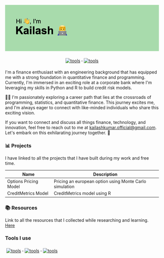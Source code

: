 ![Header](/header.png)

<p align="center">
  <a href="https://www.linkedin.com/in/kailash26/">
    <img src="https://img.shields.io/badge/LinkedIn-0077B5?style=for-the-badge&logo=linkedin&logoColor=white" alt="tools" style="vertical-align:top; margin:6px 4px">
  </a> 
 <a href="https://www.kaggle.com/kailashkumars/code">
    <img src="https://img.shields.io/badge/Kaggle-20BEFF?style=for-the-badge&logo=Kaggle&logoColor=white" alt="tools" style="vertical-align:top; margin:6px 4px">
  </a>
</p>


I'm a finance enthusiast with an engineering background that has equipped me with a strong foundation in quantitative finance and programming. Currently, I'm immersed in an exciting role at a corporate bank where I'm leveraging my skills in Python and R to build credit risk models.

👨‍💻 I'm passionately exploring a career path that lies at the crossroads of programming, statistics, and quantitative finance. This journey excites me, and I'm always eager to connect with like-minded individuals who share this exciting vision.

If you want to connect and discuss all things finance, technology, and innovation, feel free to reach out to me at kailashkumar.official@gmail.com. Let's embark on this exhilarating journey together. 🙌



### 📊 Projects 

I have linked to all the projects that I have built during my work and free time.

| Name | Description |
| --- | --- |
| Options Pricing Model | Pricing an european option using Monte Carlo simulation |
| CreditMetrics Model  | CreditMetrics model using R |


### 📚 Resources 

Link to all the resources that I collected while researching and learning. [Here](Resources/Resources.md)

### Tools I use
<p align="left">
 <a href="#">
    <img src="https://img.shields.io/badge/Python-14354C?style=for-the-badge&logo=python&logoColor=white" alt="tools" style="vertical-align:top; margin:6px 4px">
  </a>
 <a href="#">
    <img src="https://img.shields.io/badge/R-276DC3?style=for-the-badge&logo=r&logoColor=white" alt="tools" style="vertical-align:top; margin:6px 4px">
  </a> 
 <a href="#">
    <img src="https://img.shields.io/badge/MySQL-00000F?style=for-the-badge&logo=mysql&logoColor=white" alt="tools" style="vertical-align:top; margin:6px 4px">
  </a> 
</p>

